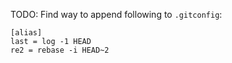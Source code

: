 

TODO:
Find way to append following to `.gitconfig`:
```
[alias]
last = log -1 HEAD
re2 = rebase -i HEAD~2
```
